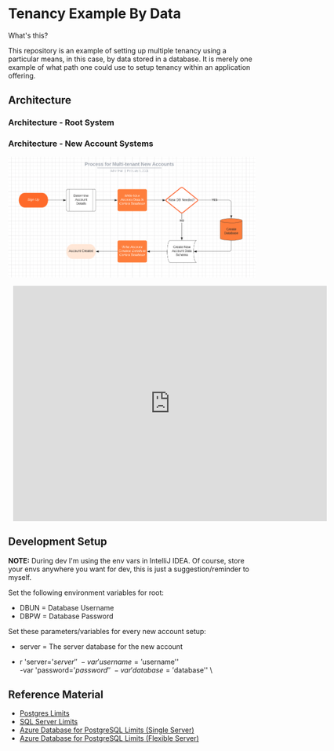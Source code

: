 # Tenancy Example By Data

What's this?

This repository is an example of setting up multiple tenancy using a particular means, in this case, by data stored in a database. It is merely one example of what path one could use to setup tenancy within an application offering.

## Architecture

### Architecture - Root System

### Architecture - New Account Systems

![Process for New Accounts](images/process-new-accounts.png)

<div style="width: 640px; height: 480px; margin: 10px; position: relative;"><iframe allowfullscreen frameborder="0" style="width:640px; height:480px" src="https://lucid.app/documents/embeddedchart/8d23be7c-fc54-453c-85eb-c32afa7e46a1" id="YP..3EygUxrF"></iframe></div>

## Development Setup

**NOTE:** During dev I'm using the env vars in IntelliJ IDEA. Of course, store your envs anywhere you want for dev, this is just a suggestion/reminder to myself.

Set the following environment variables for root:

* DBUN = Database Username
* DBPW = Database Password

Set these parameters/variables for every new account setup:

* server = The server database for the new account

* r 'server='$server'' \
  -var 'username='$username'' \
  -var 'password='$password'' \
  -var 'database='$database'' \
  
## Reference Material

* [Postgres Limits](https://www.postgresql.org/docs/current/limits.html)
* [SQL Server Limits](https://docs.microsoft.com/en-us/sql/sql-server/maximum-capacity-specifications-for-sql-server?redirectedfrom=MSDN&view=sql-server-ver15)
* [Azure Database for PostgreSQL Limits (Single Server)](https://docs.microsoft.com/en-us/azure/postgresql/concepts-limits)
* [Azure Database for PostgreSQL Limits (Flexible Server)](https://docs.microsoft.com/en-us/azure/postgresql/flexible-server/concepts-limits)
